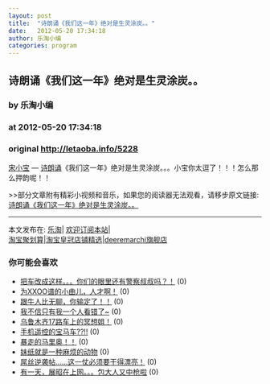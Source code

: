 ```yaml
---
layout: post
title:  "诗朗诵《我们这一年》绝对是生灵涂炭。。"
date:   2012-05-20 17:34:18
author: 乐淘小编
categories: program
---
```


## 诗朗诵《我们这一年》绝对是生灵涂炭。。
### by 乐淘小编
### at 2012-05-20 17:34:18
### original <http://letaoba.info/5228>

<p><a href="http://letaoba.info/tag/%e5%ae%8b%e5%b0%8f%e5%ae%9d" title="查看 宋小宝 中的全部文章">宋小宝</a> — <a href="http://letaoba.info/tag/%e8%af%97%e6%9c%97%e8%af%b5" title="查看 诗朗诵 中的全部文章">诗朗诵</a>《我们这一年》绝对是生灵涂炭。。。小宝你太逗了！！！怎么那么押韵呢！！</p>
<p></p>
<p>&gt;&gt;部分文章附有精彩小视频和音乐，如果您的阅读器无法观看，请移步原文链接:<a href="http://letaoba.info/5228">诗朗诵《我们这一年》绝对是生灵涂炭。。</a>
<hr>
本文发布在: <a href="http://letaoba.info">乐淘</a>| <a href="http://letaoba.info/feed">欢迎订阅本站</a>|
<br>
<a href="http://www.taobao.com/go/chn/tbk_channel/jkwt.php?pid=mm_14340546_2405588_9605426&amp;eventid=102405" rel="external nofollow">淘宝聚划算</a>|<a href="http://www.taobao.com/go/chn/tbk_channel/huangguan.php?pid=mm_14340546_2434133_9338368&amp;eventid=101858" rel="external nofollow">淘宝皇冠店铺精选</a>|<a href="http://s.click.taobao.com/t_8?e=7HZ5x%2BOzdsYUBq8G4nHLsBOiWn0%3D&amp;p=mm_14340546_0_0" rel="external nofollow">deeremarchi旗舰店</a></p>
<h3>你可能会喜欢</h3><ul><li><a href="http://letaoba.info/5232" title="把车改成这样。。。你们的眼里还有警察叔叔吗？！ (2012 年 5 月 20 日)">把车改成这样。。。你们的眼里还有警察叔叔吗？！</a> (0)</li><li><a href="http://letaoba.info/5221" title="为XXOO谱的小曲儿，人才啊！ (2012 年 5 月 20 日)">为XXOO谱的小曲儿，人才啊！</a> (0)</li><li><a href="http://letaoba.info/5211" title="跟牛人比无聊，你输定了！！ (2012 年 5 月 20 日)">跟牛人比无聊，你输定了！！</a> (0)</li><li><a href="http://letaoba.info/5209" title="我不信只有我一个人看错了~ (2012 年 5 月 20 日)">我不信只有我一个人看错了~</a> (0)</li><li><a href="http://letaoba.info/5206" title="乌鲁木齐17路车上的冥想姐！ (2012 年 5 月 20 日)">乌鲁木齐17路车上的冥想姐！</a> (0)</li><li><a href="http://letaoba.info/5197" title="手机遥控的宝马车??!! (2012 年 5 月 20 日)">手机遥控的宝马车??!!</a> (0)</li><li><a href="http://letaoba.info/5194" title="暴走的马里奥！！ (2012 年 5 月 20 日)">暴走的马里奥！！</a> (0)</li><li><a href="http://letaoba.info/5193" title="妹纸就是一种麻烦的动物 (2012 年 5 月 20 日)">妹纸就是一种麻烦的动物</a> (0)</li><li><a href="http://letaoba.info/5190" title="屌丝逆袭帖……这一仗必须要干得漂亮！ (2012 年 5 月 20 日)">屌丝逆袭帖……这一仗必须要干得漂亮！</a> (0)</li><li><a href="http://letaoba.info/5189" title="有一天，展昭在上网。。。包大人又中枪啦 (2012 年 5 月 20 日)">有一天，展昭在上网。。。包大人又中枪啦</a> (0)</li></ul><img src="http://feeds.feedburner.com/~r/blogspot/CRBRG/~4/FhDHdWQNJYI" height="1" width="1">